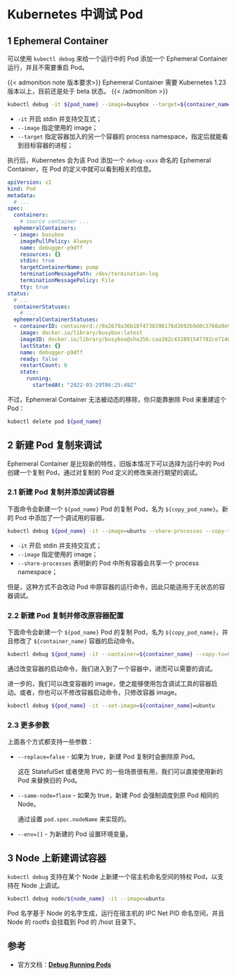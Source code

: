 # Kubernetes 中调试 Pod


## 1 Ephemeral Container

可以使用 `kubectl debug` 来给一个运行中的 Pod 添加一个 Ephemeral Container 运行，并且不需要重启 Pod。

{{< admonition note 版本要求>}}
Ephemeral Container 需要 Kubernetes 1.23 版本以上，目前还是处于 beta 状态。
{{< /admonition >}}

```bash
kubectl debug -it ${pod_name} --image=busybox --target=${container_name}
```

* `-it` 开启 stdin 并支持交互式；
* `--image` 指定使用的 image；
* `--target` 指定容器加入的另一个容器的 process namespace，指定后就能看到目标容器的进程；

执行后，Kubernetes 会为该 Pod 添加一个 `debug-xxxx` 命名的 Ephemeral Container，在 Pod 的定义中就可以看到相关的信息。

```yaml
apiVersion: v1
kind: Pod
metadata:
  # ...
spec:
  containers:
    # source container ...
  ephemeralContainers:
  - image: busybox
    imagePullPolicy: Always
    name: debugger-p9dff
    resources: {}
    stdin: true
    targetContainerName: pump
    terminationMessagePath: /dev/termination-log
    terminationMessagePolicy: File
    tty: true
status:
  # ...
  containerStatuses:
    # ...
  ephemeralContainerStatuses:
  - containerID: containerd://0a2679a36b18f4738398176d2692b9d0c3760a9e9e767612a15a7f37c3bce45b
    image: docker.io/library/busybox:latest
    imageID: docker.io/library/busybox@sha256:caa382c432891547782ce7140fb3b7304613d3b0438834dce1cad68896ab110a
    lastState: {}
    name: debugger-p9dff
    ready: false
    restartCount: 0
    state:
      running:
        startedAt: "2022-03-29T06:25:49Z"
```

不过，Ephemeral Container 无法被动态的移除，你只能靠删除 Pod 来重建这个 Pod：

```bash
kubectl delete pod ${pod_name}
```

## 2 新建 Pod 复制来调试

Ephemeral Container 是比较新的特性，旧版本情况下可以选择为运行中的 Pod 创建一个复制 Pod，通过对复制的 Pod 定义的修改来进行期望的调试。

### 2.1 新建 Pod 复制并添加调试容器

下面命令会新建一个 `${pod_name}` Pod 的复制 Pod，名为 `${copy_pod_name}`。新的 Pod 中添加了一个调试用的容器。

```bash
kubectl debug ${pod_name} -it --image=ubuntu --share-processes --copy-to=${copy_pod_name}
```

* `-it` 开启 stdin 并支持交互式；
* `--image` 指定使用的 image；
* `--share-processes` 表明新的 Pod 中所有容器会共享一个 process namespace；

但是，这种方式不会改动 Pod 中原容器的运行命令，因此只能适用于无状态的容器调试。

### 2.2 新建 Pod 复制并修改原容器配置

下面命令会新建一个 `${pod_name}` Pod 的复制 Pod，名为 `${copy_pod_name}`，并且修改了 `${container_name}` 容器的启动命令。

```bash
kubectl debug ${pod_name} -it --container=${container_name} --copy-to=${copy_pod_name} -- sh
```

通过改变容器的启动命令，我们进入到了一个容器中，进而可以需要的调试。

进一步的，我们可以改变容器的 image，使之能够使用包含调试工具的容器启动。或者，你也可以不修改容器启动命令，只修改容器 image。

```bash
kubectl debug ${pod_name} -it --set-image=${container_name}=ubuntu
```

### 2.3 更多参数

上面各个方式都支持一些参数：

* `--replace=false` - 如果为 true，新建 Pod 复制时会删除原 Pod。
  
  这在 StatefulSet 或者使用 PVC 的一些场景很有用，我们可以直接使用新的 Pod 来替换旧的 Pod。

* `--same-node=flase` - 如果为 true，新建 Pod 会强制调度到原 Pod 相同的 Node。
  
  通过设置 `pod.spec.nodeName` 来实现的。

* `--env=[]` - 为新建的 Pod 设置环境变量。

## 3 Node 上新建调试容器

`kubectl debug` 支持在某个 Node 上新建一个宿主机命名空间的特权 Pod，以支持在 Node 上调试。

```bash
kubectl debug node/${node_name} -it --image=ubuntu
```

Pod 名字基于 Node 的名字生成，运行在宿主机的 IPC Net PID 命名空间，并且 Node 的 rootfs 会挂载到 Pod 的 /host 目录下。

## 参考

* 官方文档：[**Debug Running Pods**](https://kubernetes.io/docs/tasks/debug/debug-application/debug-running-pod/)
